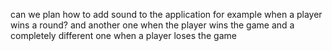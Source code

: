  can we plan how to add sound to the application for example when a player wins a round? and another one when the player wins the game and a completely different one when a player loses the game